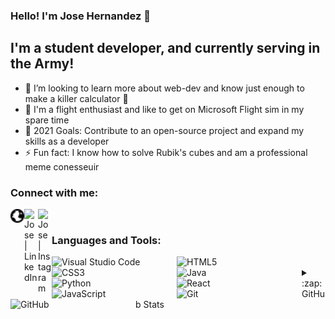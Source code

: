### Hello! I'm Jose Hernandez 👋

## I'm a student developer, and currently serving in the Army!

- 🌱 I’m looking to learn more about web-dev and know just enough to make a killer calculator 🧮
- 👯 I'm a flight enthusiast and like to get on Microsoft Flight sim in my spare time
- 🥅 2021 Goals: Contribute to an open-source project and expand my skills as a developer
- ⚡ Fun fact: I know how to solve Rubik's cubes and am a professional meme conesseuir

### Connect with me:

[<img align="left" alt="Jose | Portfolio" width="22px" src="https://raw.githubusercontent.com/iconic/open-iconic/master/svg/globe.svg" />][website]
[<img align="left" alt="Jose | LinkedIn" width="22px" src="https://cdn.jsdelivr.net/npm/simple-icons@v3/icons/linkedin.svg" />][linkedin]
[<img align="left" alt="Jose | Instagram" width="22px" src="https://cdn.jsdelivr.net/npm/simple-icons@v3/icons/instagram.svg" />][instagram]


<br />

### Languages and Tools:

<img align="left" alt="Visual Studio Code" width = "200px" src="https://i.imgur.com/7bKlOkX.png" />
<img align="left" alt="HTML5" width = "200px" src="https://i.imgur.com/an0cMvL.png" />
<img align="left" alt="CSS3" width = "200px" src="https://i.imgur.com/otMFJyc.png" />
<img align="left" alt="Java" width = "200px" src="https://i.imgur.com/Lf0NyFp.png" />
<img align="left" alt="Python" width = "200px" src="https://i.imgur.com/VyuGg8X.png" />


<br />
<img align="left" alt="React" width = "200px" src="https://i.imgur.com/dIJffYm.png" />
<img align="left" alt="JavaScript" width = "200px" src="https://i.imgur.com/CfvOrGz.png" />
<img align="left" alt="Git" width = "200px" src="https://i.imgur.com/xUbtuJG.png" />
<img align="left" alt="GitHub" width = "200px" src="https://i.imgur.com/b70PRlx.png" />


<details>
  <summary>:zap: GitHub Stats</summary>

  <img align="left" alt="Jose's GitHub Stats" src="https://github-readme-stats.codestackr.vercel.app/api?username=jhern603&show_icons=true&hide_border=true" />

</details>

[website]: https://jhern603.github.io/portfolio
[instagram]: https://www.instagram.com/jhernandez554/
[linkedin]: https://www.linkedin.com/in/jose-hernandez-b587a3114/
[webdevplaylist]: #
